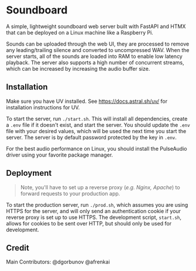# Soundboard

A simple, lightweight soundboard web server built with FastAPI and HTMX that can be deployed on a Linux machine like a Raspberry Pi.

Sounds can be uploaded through the web UI, they are processed to remove any leading/trailing silence and converted to uncompressed WAV. When the server starts, all of the sounds are loaded into RAM to enable low latency playback. The server also supports a high number of concurrent streams, which can be increased by increasing the audio buffer size.

## Installation

Make sure you have UV installed. See https://docs.astral.sh/uv/ for installation instructions for UV.

To start the server, run `./start.sh`. This will install all dependencies, create a `.env` file if it doesn't exist, and start the server. You should update the `.env` file with your desired values, which will be used the next time you start the server. The server is by default password protected by the key in `.env`.

For the best audio performance on Linux, you should install the PulseAudio driver using your favorite package manager.

## Deployment

> Note, you'll have to set up a reverse proxy (_e.g. Nginx, Apache_) to forward requests to your production app.

To start the production server, run `./prod.sh`, which assumes you are using HTTPS for the server, and will only send an authentication cookie if your reverse proxy is set up to use HTTPS. The development script, `start.sh`, allows for cookies to be sent over HTTP, but should only be used for development.

## Credit

Main Contributors: @dgorbunov @afrenkai
